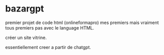 # bazargpt

premier projet de code html (onlineformapro) mes premiers mais vraiment tous premiers pas avec le language HTML.

créer un site vitrine.

essentiellement creer a partir de chatgpt.
